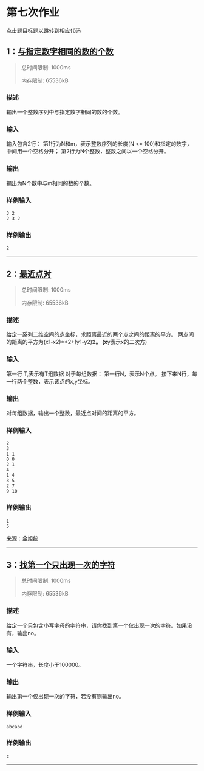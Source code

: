# 第七次作业

点击题目标题以跳转到相应代码

## 1：[与指定数字相同的数的个数](https://github.com/SailorWontSink/PKUIntro2ComputationC_dxf21autumn/blob/main/hw7/1.py)

> 总时间限制: 1000ms
>
> 内存限制: 65536kB

### 描述

输出一个整数序列中与指定数字相同的数的个数。

### 输入

输入包含2行：
第1行为N和m，表示整数序列的长度(N <= 100)和指定的数字， 中间用一个空格分开；
第2行为N个整数，整数之间以一个空格分开。

### 输出

输出为N个数中与m相同的数的个数。

### 样例输入

```
3 2
2 3 2
```

### 样例输出

```
2
```

---

## 2：[最近点对](https://github.com/SailorWontSink/PKUIntro2ComputationC_dxf21autumn/blob/main/hw7/2.py)

> 总时间限制: 1000ms
>
> 内存限制: 65536kB

### 描述

给定一系列二维空间的点坐标，求距离最近的两个点之间的距离的平方。 两点间的距离的平方为(x1-x2)**2+(y1-y2)**2。 (x**y表示x的二次方)

### 输入

第一行 T,表示有T组数据  对于每组数据：  第一行N，表示N个点。 接下来N行，每一行两个整数，表示该点的x,y坐标。

### 输出

对每组数据，输出一个整数，最近点对间的距离的平方。

### 样例输入

```
2
3
1 1
0 0 
2 1
4
1 4
3 5
2 7
9 10
```

### 样例输出

```
1
5
```

来源：金旭统

---

## 3：[找第一个只出现一次的字符](https://github.com/SailorWontSink/PKUIntro2ComputationC_dxf21autumn/blob/main/hw7/3.py)

> 总时间限制: 1000ms
>
> 内存限制: 65536kB
>

### 描述

给定一个只包含小写字母的字符串，请你找到第一个仅出现一次的字符。如果没有，输出no。

### 输入

一个字符串，长度小于100000。

### 输出

输出第一个仅出现一次的字符，若没有则输出no。

### 样例输入

```
abcabd
```

### 样例输出

```
c
```

---

